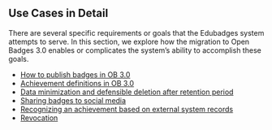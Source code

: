 Use Cases in Detail
-------------------

There are several specific requirements or goals that the Edubadges system attempts to serve. In this section, we explore how the migration to Open Badges 3.0 enables or complicates the system’s ability to accomplish these goals.

* [How to publish badges in OB 3.0](how-to-publish-badges-in-ob3.md)
* [Achievement definitions in OB 3.0](achievement-definitions-in-ob3.md)
* [Data minimization and defensible deletion after retention period](data-minimization-and-defensible-deletion-after-retention-period.md)
* [Sharing badges to social media](sharing-badges-to-social-media.md)
* [Recognizing an achievement based on external system records](recognizing-an-achievement-based-on-external-system-records.md)
* [Revocation](revocation.md) 
